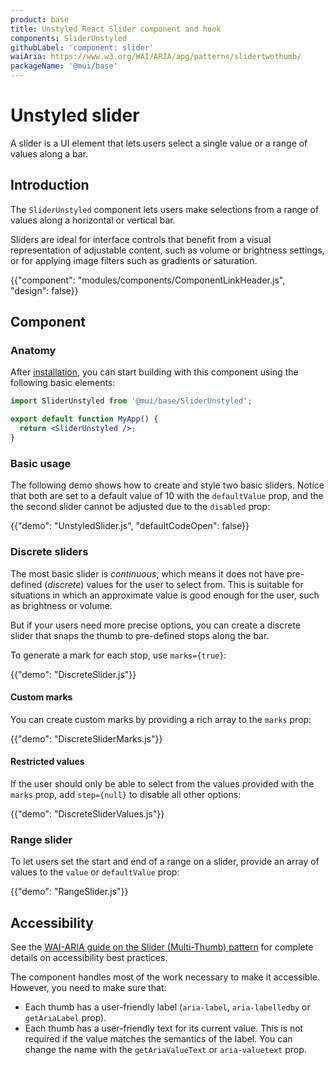 ```yaml
---
product: base
title: Unstyled React Slider component and hook
components: SliderUnstyled
githubLabel: 'component: slider'
waiAria: https://www.w3.org/WAI/ARIA/apg/patterns/slidertwothumb/
packageName: '@mui/base'
---
```


# Unstyled slider

<p class="description">A slider is a UI element that lets users select a single value or a range of values along a bar.
</p>

## Introduction

The `SliderUnstyled` component lets users make selections from a range of values along a horizontal or vertical bar.

Sliders are ideal for interface controls that benefit from a visual representation of adjustable content, such as volume or brightness settings, or for applying image filters such as gradients or saturation.

{{"component": "modules/components/ComponentLinkHeader.js", "design": false}}

## Component

### Anatomy

After [installation](/base/getting-started/installation/), you can start building with this component using the following basic elements:

```jsx
import SliderUnstyled from '@mui/base/SliderUnstyled';

export default function MyApp() {
  return <SliderUnstyled />;
}
```

### Basic usage

The following demo shows how to create and style two basic sliders.
Notice that both are set to a default value of 10 with the `defaultValue` prop, and the the second slider cannot be adjusted due to the `disabled` prop:

{{"demo": "UnstyledSlider.js", "defaultCodeOpen": false}}

### Discrete sliders

The most basic slider is _continuous_, which means it does not have pre-defined (_discrete_) values for the user to select from.
This is suitable for situations in which an approximate value is good enough for the user, such as brightness or volume.

But if your users need more precise options, you can create a discrete slider that snaps the thumb to pre-defined stops along the bar.

To generate a mark for each stop, use `marks={true}`:

{{"demo": "DiscreteSlider.js"}}

#### Custom marks

You can create custom marks by providing a rich array to the `marks` prop:

{{"demo": "DiscreteSliderMarks.js"}}

#### Restricted values

If the user should only be able to select from the values provided with the `marks` prop, add `step={null}` to disable all other options:

{{"demo": "DiscreteSliderValues.js"}}

### Range slider

To let users set the start and end of a range on a slider, provide an array of values to the `value` or `defaultValue` prop:

{{"demo": "RangeSlider.js"}}

## Accessibility

See the [WAI-ARIA guide on the Slider (Multi-Thumb) pattern](https://www.w3.org/WAI/ARIA/apg/patterns/slidertwothumb/) for complete details on accessibility best practices.

The component handles most of the work necessary to make it accessible.
However, you need to make sure that:

- Each thumb has a user-friendly label (`aria-label`, `aria-labelledby` or `getAriaLabel` prop).
- Each thumb has a user-friendly text for its current value.
  This is not required if the value matches the semantics of the label.
  You can change the name with the `getAriaValueText` or `aria-valuetext` prop.
